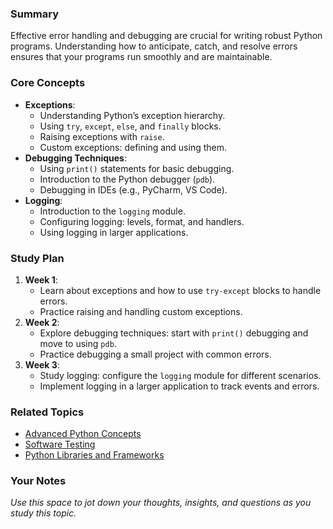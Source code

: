 ### Summary

Effective error handling and debugging are crucial for writing robust Python programs. Understanding how to anticipate, catch, and resolve errors ensures that your programs run smoothly and are maintainable.

### Core Concepts

- **Exceptions**:
    - Understanding Python’s exception hierarchy.
    - Using `try`, `except`, `else`, and `finally` blocks.
    - Raising exceptions with `raise`.
    - Custom exceptions: defining and using them.
- **Debugging Techniques**:
    - Using `print()` statements for basic debugging.
    - Introduction to the Python debugger (`pdb`).
    - Debugging in IDEs (e.g., PyCharm, VS Code).
- **Logging**:
    - Introduction to the `logging` module.
    - Configuring logging: levels, format, and handlers.
    - Using logging in larger applications.

### Study Plan

1. **Week 1**:
    - Learn about exceptions and how to use `try-except` blocks to handle errors.
    - Practice raising and handling custom exceptions.
2. **Week 2**:
    - Explore debugging techniques: start with `print()` debugging and move to using `pdb`.
    - Practice debugging a small project with common errors.
3. **Week 3**:
    - Study logging: configure the `logging` module for different scenarios.
    - Implement logging in a larger application to track events and errors.

### Related Topics

- [Advanced Python Concepts](#6-advanced-python-concepts)
- [Software Testing](#9-software-testing)
- [Python Libraries and Frameworks](#8-python-libraries-and-frameworks)

### Your Notes

_Use this space to jot down your thoughts, insights, and questions as you study this topic._